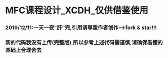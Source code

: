 # MFC课程设计_XCDH_仅供借鉴使用



### 2019/12/11:一天一夜"肝"完,引用请尊重作者创作-->fork & star!!!
### 新的代码我没有上传(完整版),所以参考上述代码需谨慎,请确保看懂的基础上合理舍去


